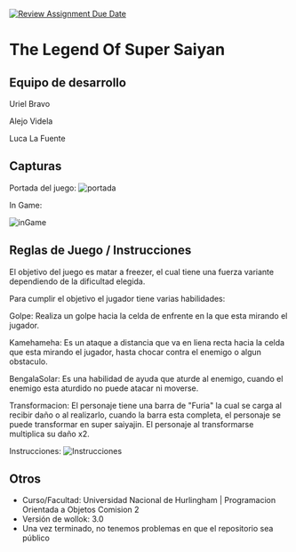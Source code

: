 [![Review Assignment Due Date](https://classroom.github.com/assets/deadline-readme-button-24ddc0f5d75046c5622901739e7c5dd533143b0c8e959d652212380cedb1ea36.svg)](https://classroom.github.com/a/hUnPAC5R)
# The Legend Of Super Saiyan

## Equipo de desarrollo

Uriel Bravo

Alejo Videla

Luca La Fuente

## Capturas

Portada del juego:
![portada](https://github.com/obj1-unahur-2023s2/TPGameIntegrador-404/assets/141644675/6b83a048-e4e1-471e-93be-d1a6c04e0ba3)

In Game:

![inGame](https://github.com/obj1-unahur-2023s2/TPGameIntegrador-404/assets/141644675/1d4b0537-1f2e-426d-88b8-82e86650c042)


## Reglas de Juego / Instrucciones

El objetivo del juego es matar a freezer, el cual tiene una fuerza variante dependiendo de la dificultad elegida.

Para cumplir el objetivo el jugador tiene varias habilidades:

Golpe: Realiza un golpe hacia la celda de enfrente en la que esta mirando el jugador.

Kamehameha: Es un ataque a distancia que va en liena recta hacia la celda que esta mirando el jugador, hasta chocar contra el enemigo o algun obstaculo.

BengalaSolar: Es una habilidad de ayuda que aturde al enemigo, cuando el enemigo esta aturdido no puede atacar ni moverse.

Transformacion: El personaje tiene una barra de "Furia" la cual se carga al recibir daño o al realizarlo, cuando la barra esta completa, 
el personaje se puede transformar en super saiyajin. El personaje al transformarse multiplica su daño x2.

Instrucciones:
![Instrucciones](https://github.com/obj1-unahur-2023s2/TPGameIntegrador-404/assets/141644675/31d95548-9a5c-4d6a-bc79-a4055a8a4572)


## Otros

- Curso/Facultad: Universidad Nacional de Hurlingham | Programacion Orientada a Objetos Comision 2
- Versión de wollok: 3.0
- Una vez terminado, no tenemos problemas en que el repositorio sea público
